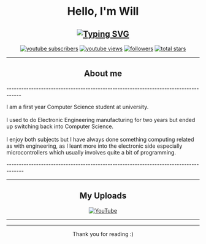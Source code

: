 <h1 align="center">Hello, I'm Will</h1>

<h2 align="center"><a href="https://git.io/typing-svg"><img src="https://readme-typing-svg.demolab.com?font=Roboto&size=18&duration=5000&pause=100&color=FFFFFF&center=true&vCenter=true&random=false&width=435&lines=Creator+of+Janky+Things;Aka.+Wisterpoint" alt="Typing SVG" /></a></h2>

  <p align="center">
    <a href="https://www.youtube.com/@Wisterpoint">
      <img alt="youtube subscribers" title="YouTube Subs" src="https://custom-icon-badges.demolab.com/youtube/channel/subscribers/UCLu58Tmw8LV5YnNX9WxKbbw?color=FF3131&label=SUBSCRIBERS&logo=video&logoColor=white&style=for-the-badge&labelColor=C62828"/></a>
    <a href="https://www.youtube.com/@Wisterpoint">
      <img alt="youtube views" title="YouTube Views" src="https://custom-icon-badges.demolab.com/youtube/channel/views/UCLu58Tmw8LV5YnNX9WxKbbw?color=737373&logo=eye&logoColor=white&style=for-the-badge&labelColor=545454"/></a>
    <a href="https://github.com/Wisterpoint?tab=followers">
      <img alt="followers" title="Follow my Github" src="https://custom-icon-badges.demolab.com/github/followers/Wisterpoint?color=902BB4&labelColor=520F6B&style=for-the-badge&logo=person-add&label=Follow&logoColor=white"/></a>
    <a href="https://github.com/Wisterpoint?tab=repositories&sort=stargazers">
      <img alt="total stars" title="Total stars on GitHub" src="https://custom-icon-badges.demolab.com/github/stars/Wisterpoint?color=D1912F&style=for-the-badge&labelColor=AF7823&logo=star"/></a>
  </p>
  
<hr>

<h2 align="center">About me</h2>

  <!-- <a href="https://www.wisterpoint.com"><img align="left" alt="Wisterpoint Icon" width="300px" src="https://avatars.githubusercontent.com/u/162366085"/></a> -->
  <p>------------------------------------------------------------------------------------</p>
<p>I am a first year Computer Science student at university.<br><br>
I used to do Electronic Engineering manufacturing for two years but ended up switching back into Computer Science.<br><br>
I enjoy both subjects but I have always done something computing related as with engineering, as I leant more into the electronic side especially microcontrollers which usually involves quite a bit of programming.
</p>
<p>-------------------------------------------------------------------------------------</p>
    
<hr>

<h2 align="center">My Uploads</h2>

<!-- BEGIN YOUTUBE-CARDS -->

<!-- END YOUTUBE-CARDS -->
<p align="center"><a href="https://www.youtube.com/@Wisterpoint"><img alt="YouTube" title="YouTube" src="https://custom-icon-badges.demolab.com/badge/youtube-red.svg?logo=youtube&logoSource=feather"/></a></p>

<hr>

<!--<h2 align="center">Stats For Nerds</h2>-->
<!--<details>-->
<!--<summary>Show/Hide</summary>-->
<!--<a href="https://github.com/anuraghazra/github-readme-stats"><img alt="Wisterpoints Stats" src="https://github-readme-stats.vercel.app/api?username=Wisterpoint&show_icons=true%&hide_border=true&hide_rank=true&theme=midnight-purple&card_width=420"/></a>-->
<!--<a href="https://github.com/anuraghazra/github-readme-stats"><img alt="Wisterpoints Top Languagues" src="https://github-readme-stats.vercel.app/api/top-langs/?username=Wisterpoint&layout=compact&hide_border=true&theme=midnight-purple&card_width=420"/></a>-->

<!--</details>-->
<hr>

<p align="center">Thank you for reading :)</p>
